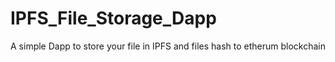 # IPFS_File_Storage_Dapp
A simple Dapp to store your file in IPFS and files hash to etherum blockchain
